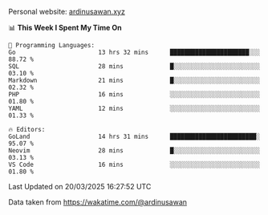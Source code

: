 Personal website: [ardinusawan.xyz](https://ardinusawan.xyz)

<!--START_SECTION:waka-->
📊 **This Week I Spent My Time On** 

```text
💬 Programming Languages: 
Go                       13 hrs 32 mins      ██████████████████████░░░   88.72 % 
SQL                      28 mins             █░░░░░░░░░░░░░░░░░░░░░░░░   03.10 % 
Markdown                 21 mins             █░░░░░░░░░░░░░░░░░░░░░░░░   02.32 % 
PHP                      16 mins             ░░░░░░░░░░░░░░░░░░░░░░░░░   01.80 % 
YAML                     12 mins             ░░░░░░░░░░░░░░░░░░░░░░░░░   01.33 % 

🔥 Editors: 
GoLand                   14 hrs 31 mins      ████████████████████████░   95.07 % 
Neovim                   28 mins             █░░░░░░░░░░░░░░░░░░░░░░░░   03.13 % 
VS Code                  16 mins             ░░░░░░░░░░░░░░░░░░░░░░░░░   01.80 % 
```


 Last Updated on 20/03/2025 16:27:52 UTC
<!--END_SECTION:waka-->
Data taken from https://wakatime.com/@ardinusawan

